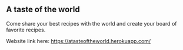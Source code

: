## A taste of the world

Come share your best recipes with the world and create your board of favorite recipes.

Website link here: https://atasteoftheworld.herokuapp.com/

